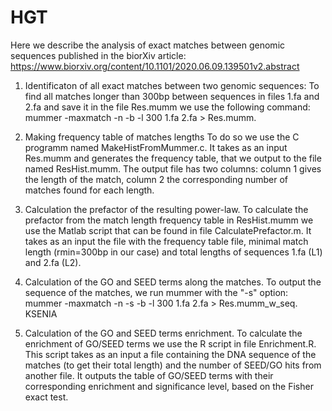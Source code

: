 # HGT
Here we describe the analysis of exact matches between genomic sequences published in the biorXiv article: https://www.biorxiv.org/content/10.1101/2020.06.09.139501v2.abstract

1. Identificaton of all exact matches between two genomic sequences: 
To find all matches longer than 300bp between sequences in files 1.fa and 2.fa and save it in the file Res.mumm we use the following command: 
mummer -maxmatch -n -b -l 300 1.fa 2.fa > Res.mumm.
  
2. Making frequency table of matches lengths 
To do so we use the C programm named MakeHistFromMummer.c. It takes as an input Res.mumm and generates the frequency table, that we output to the file named ResHist.mumm.
The output file has two columns: column 1 gives the length of the match, column 2 the corresponding number of matches found for each length.
    
    
3. Calculation the prefactor of the resulting power-law. 
To calculate the prefactor from the match length frequency table in ResHist.mumm we use the Matlab script that can be found in file CalculatePrefactor.m. It takes as an input the file with the frequency table file, minimal match length (rmin=300bp in our case) and total lengths of sequences 1.fa (L1) and 2.fa (L2).

4. Calculation of the GO and SEED terms along the matches. 
To output the sequence of the matches, we run mummer with the "-s" option: mummer -maxmatch -n -s -b -l 300 1.fa 2.fa > Res.mumm_w_seq. KSENIA
  
5. Calculation of the GO and SEED terms enrichment. 
To calculate the enrichment of GO/SEED terms we use the R script in file Enrichment.R. This script takes as an input a file containing the DNA sequence of the matches (to get their total length) and the number of SEED/GO hits from another file. It outputs the table of GO/SEED terms with their corresponding enrichment and significance level, based on the Fisher exact test.

